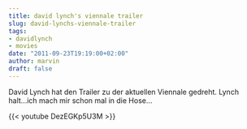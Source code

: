 ```yaml
---
title: david lynch's viennale trailer
slug: david-lynchs-viennale-trailer
tags:
- davidlynch
- movies
date: "2011-09-23T19:19:00+02:00"
author: marvin
draft: false
---
```

David Lynch hat den Trailer zu der aktuellen Viennale gedreht. Lynch
halt...ich mach mir schon mal in die Hose...

{{< youtube DezEGKp5U3M >}}